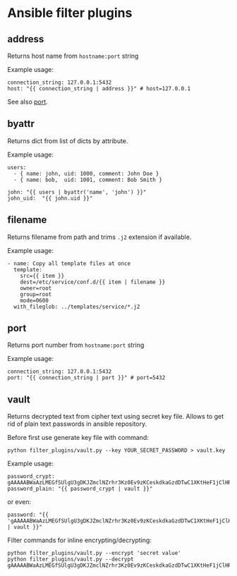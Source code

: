# Ansible filter plugins

## address ##
Returns host name from `hostname:port` string

Example usage:
```
connection_string: 127.0.0.1:5432
host: "{{ connection_string | address }}" # host=127.0.0.1
```

See also [port](#port).

## byattr ##
Returns dict from list of dicts by attribute.

Example usage:
```
users:
  - { name: john, uid: 1000, comment: John Doe }
  - { name: bob,  uid: 1001, comment: Bob Smith }

john: "{{ users | byattr('name', 'john') }}"
john_uid:  "{{ john.uid }}"
```

## filename ##
Returns filename from path and trims `.j2` extension if available.

Example usage:
```
- name: Copy all template files at once
  template:
    src={{ item }}
    dest=/etc/service/conf.d/{{ item | filename }}
    owner=root
    group=root
    mode=0600
  with_fileglob: ../templates/service/*.j2
```

## port ##
Returns port number from `hostname:port` string

Example usage:
```
connection_string: 127.0.0.1:5432
port: "{{ connection_string | port }}" # port=5432
```

## vault ##
Returns decrypted text from cipher text using secret key file. Allows to get rid of plain text passwords in ansible repository.

Before first use generate key file with command:

```python filter_plugins/vault.py --key YOUR_SECRET_PASSWORD > vault.key```

Example usage:

```
password_crypt: gAAAAABWaAzLMEGfSUlgU3gDKJZmclNZrhr3Kz0Ev9zKCeskdkaGzdDTwC1XKtHeF1jClHRJ7SFJXYxo5l0wx1nX_4g7zA5nrw==
password_plain: "{{ password_crypt | vault }}"
```
or even:

```
password: "{{ 'gAAAAABWaAzLMEGfSUlgU3gDKJZmclNZrhr3Kz0Ev9zKCeskdkaGzdDTwC1XKtHeF1jClHRJ7SFJXYxo5l0wx1nX_4g7zA5nrw==' | vault }}"
```

Filter commands for inline encrypting/decrypting:


```
python filter_plugins/vault.py --encrypt 'secret value'
python filter_plugins/vault.py --decrypt gAAAAABWaAzLMEGfSUlgU3gDKJZmclNZrhr3Kz0Ev9zKCeskdkaGzdDTwC1XKtHeF1jClHRJ7SFJXYxo5l0wx1nX_4g7zA5nrw==
```
